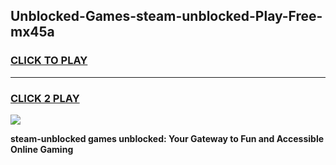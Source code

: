 
## Unblocked-Games-steam-unblocked-Play-Free-mx45a
<h3>
<a href="https://premium76.site?title=steam-unblocked&ref=10A">CLICK TO PLAY</a></h3>
<hr>

<h3>
<a href="https://premium76.site?title=steam-unblocked&ref=10A">CLICK 2 PLAY</a>
  
</h3>

<a href="https://premium76.site?title=steam-unblocked&ref=10A"><img src="https://clearcache.store/games.png"></a>


**steam-unblocked games unblocked: Your Gateway to Fun and Accessible Online Gaming**
